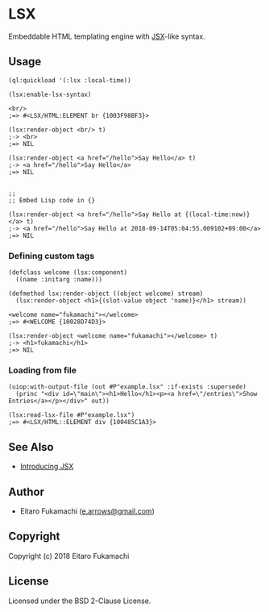 # LSX

Embeddable HTML templating engine with [JSX](https://reactjs.org/docs/introducing-jsx.html)-like syntax.

## Usage

```common-lisp
(ql:quickload '(:lsx :local-time))

(lsx:enable-lsx-syntax)

<br/>
;=> #<LSX/HTML:ELEMENT br {1003F98BF3}>

(lsx:render-object <br/> t)
;-> <br>
;=> NIL

(lsx:render-object <a href="/hello">Say Hello</a> t)
;-> <a href="/hello">Say Hello</a>
;=> NIL


;;
;; Embed Lisp code in {}

(lsx:render-object <a href="/hello">Say Hello at {(local-time:now)}</a> t)
;-> <a href="/hello">Say Hello at 2018-09-14T05:04:55.009102+09:00</a>
;=> NIL
```

### Defining custom tags

```common-lisp
(defclass welcome (lsx:component)
  ((name :initarg :name)))

(defmethod lsx:render-object ((object welcome) stream)
  (lsx:render-object <h1>{(slot-value object 'name)}</h1> stream))

<welcome name="fukamachi"></welcome>
;=> #<WELCOME {10028D74D3}>

(lsx:render-object <welcome name="fukamachi"></welcome> t)
;-> <h1>fukamachi</h1>
;=> NIL
```

### Loading from file

```common-lisp
(uiop:with-output-file (out #P"example.lsx" :if-exists :supersede)
  (princ "<div id=\"main\"><h1>Hello</h1><p><a href=\"/entries\">Show Entries</a></p></div>" out))

(lsx:read-lsx-file #P"example.lsx")
;=> #<LSX/HTML::ELEMENT div {100485C1A3}>
```

## See Also

- [Introducing JSX](https://reactjs.org/docs/introducing-jsx.html)

## Author

* Eitaro Fukamachi (e.arrows@gmail.com)

## Copyright

Copyright (c) 2018 Eitaro Fukamachi

## License

Licensed under the BSD 2-Clause License.
